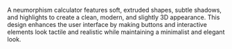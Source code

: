 A neumorphism calculator features soft, extruded shapes, subtle shadows, and highlights to create a clean, modern, and slightly 3D appearance. 
This design enhances the user interface by making buttons and interactive elements look tactile and realistic while maintaining a minimalist and elegant look.



